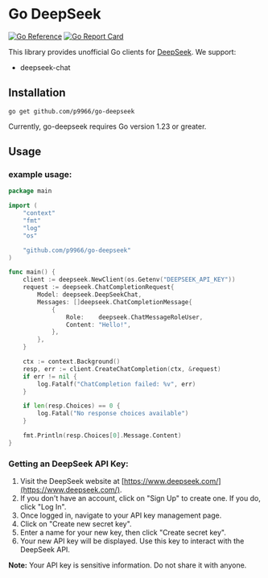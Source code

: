 # Go DeepSeek
[![Go Reference](https://pkg.go.dev/badge/github.com/p9966/go-deepseek.svg)](https://pkg.go.dev/github.com/p9966/go-deepseek)
[![Go Report Card](https://goreportcard.com/badge/github.com/p9966/go-deepseek)](https://goreportcard.com/report/github.com/p9966/go-deepseek)


This library provides unofficial Go clients for [DeepSeek](https://www.deepseek.com/). We support: 

* deepseek-chat

## Installation

```
go get github.com/p9966/go-deepseek
```
Currently, go-deepseek requires Go version 1.23 or greater.


## Usage

### example usage:

```go
package main

import (
	"context"
	"fmt"
	"log"
	"os"

	"github.com/p9966/go-deepseek"
)

func main() {
	client := deepseek.NewClient(os.Getenv("DEEPSEEK_API_KEY"))
	request := deepseek.ChatCompletionRequest{
		Model: deepseek.DeepSeekChat,
		Messages: []deepseek.ChatCompletionMessage{
			{
				Role:    deepseek.ChatMessageRoleUser,
				Content: "Hello!",
			},
		},
	}

	ctx := context.Background()
	resp, err := client.CreateChatCompletion(ctx, &request)
	if err != nil {
		log.Fatalf("ChatCompletion failed: %v", err)
	}

	if len(resp.Choices) == 0 {
		log.Fatal("No response choices available")
	}

	fmt.Println(resp.Choices[0].Message.Content)
}

```

### Getting an DeepSeek API Key:

1. Visit the DeepSeek website at [https://www.deepseek.com/](https://www.deepseek.com/).
2. If you don't have an account, click on "Sign Up" to create one. If you do, click "Log In".
3. Once logged in, navigate to your API key management page.
4. Click on "Create new secret key".
5. Enter a name for your new key, then click "Create secret key".
6. Your new API key will be displayed. Use this key to interact with the DeepSeek API.

**Note:** Your API key is sensitive information. Do not share it with anyone.